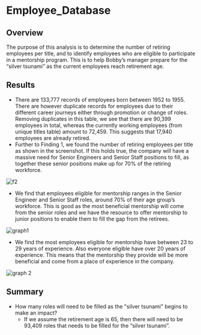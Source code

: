 # Employee_Database
## Overview 
The purpose of this analysis is to determine the number of retiring employees per title, and to identify employees who are eligible to participate in a mentorship program. This is to help Bobby’s manager prepare for the “silver tsunami” as the current employees reach retirement age. 
## Results
- There are 133,777 records of employees born between 1952 to 1955. There are however duplicate records for employees due to their different career journeys either through promotion or change of roles. Removing duplicates in this table, we see that there are 90,399 employees in total, whereas the currently working employees (from unique titles table) amount to 72,459. This suggests that 17,940 employees are already retired.
- Further to Finding 1, we found the number of retiring employees per title as shown in the screenshot. If this holds true, the company will have a massive need for Senior Engineers and Senior Staff positions to fill, as together these senior positions make up for 70% of the retiring workforce.

 ![f2](https://user-images.githubusercontent.com/67567087/154821880-5b97e14d-431f-423f-85cd-f938aa765d82.PNG)
- We find that employees eligible for mentorship ranges in the Senior Engineer and Senior Staff roles, around 70% of their age group’s workforce. This is good as the most beneficial mentorship will come from the senior roles and we have the resource to offer mentorship to junior positions to enable them to fill the gap from the retirees.

 ![graph1](https://user-images.githubusercontent.com/67567087/154821903-0499a668-2b07-4373-afc8-f8a6d12fe019.PNG)
- We find the most employees eligible for mentorship have between 23 to 29 years of experience. Also everyone eligible have over 20 years of experience. This means that the mentorship they provide will be more beneficial and come from a place of experience in the company.
 
 ![graph 2](https://user-images.githubusercontent.com/67567087/154821925-9fc6495c-462c-4a83-9956-bb6712069515.PNG)
## Summary 
- How many roles will need to be filled as the "silver tsunami" begins to make an impact?
    - If we assume the retirement age is 65, then there will need to be 93,409 roles that needs to be filled for the “silver tsunami”.

